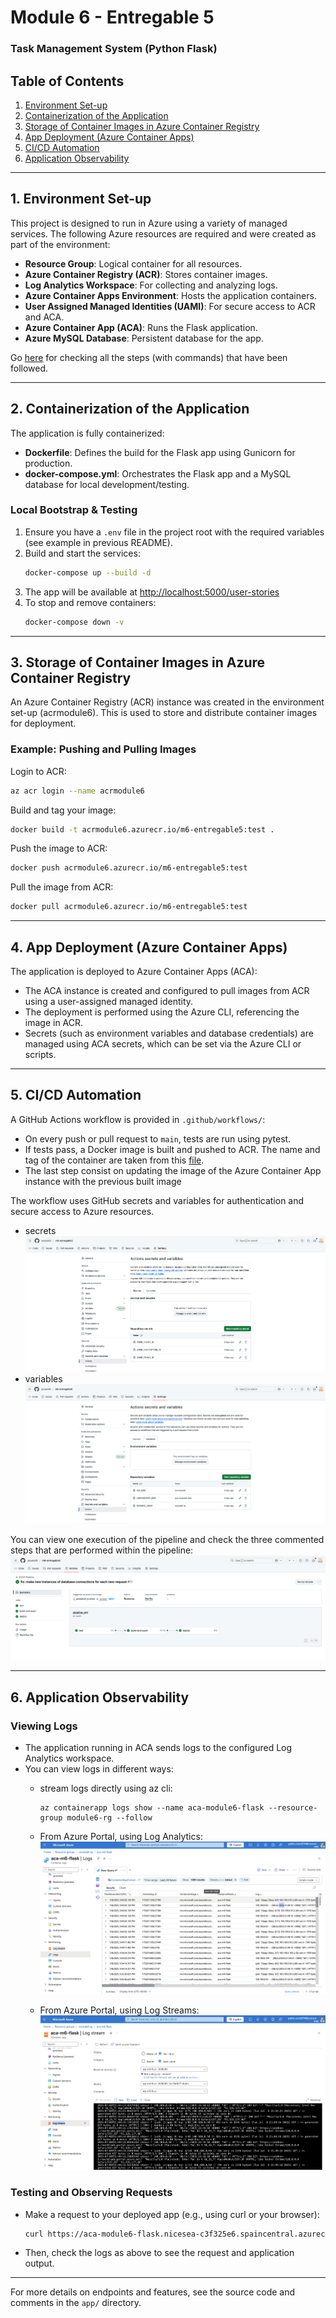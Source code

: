 # Module 6 - Entregable 5
### Task Management System (Python Flask)

## Table of Contents

1. [Environment Set-up](#1-environment-set-up)
2. [Containerization of the Application](#2-containerization-of-the-application)
3. [Storage of Container Images in Azure Container Registry](#3-storage-of-container-images-in-azure-container-registry)
4. [App Deployment (Azure Container Apps)](#4-app-deployment-azure-container-apps)
5. [CI/CD Automation](#5-cicd-automation)
6. [Application Observability](#6-application-observability)

---

## 1. Environment Set-up

This project is designed to run in Azure using a variety of managed services. The following Azure resources are required and were created as part of the environment:

- **Resource Group**: Logical container for all resources.
- **Azure Container Registry (ACR)**: Stores container images.
- **Log Analytics Workspace**: For collecting and analyzing logs.
- **Azure Container Apps Environment**: Hosts the application containers.
- **User Assigned Managed Identities (UAMI)**: For secure access to ACR and ACA.
- **Azure Container App (ACA)**: Runs the Flask application.
- **Azure MySQL Database**: Persistent database for the app.

Go [here](./docs/azure-resources-creation.md) for checking all the steps (with commands) that have been followed. 

---

## 2. Containerization of the Application

The application is fully containerized:
- **Dockerfile**: Defines the build for the Flask app using Gunicorn for production.
- **docker-compose.yml**: Orchestrates the Flask app and a MySQL database for local development/testing.

### Local Bootstrap & Testing
1. Ensure you have a `.env` file in the project root with the required variables (see example in previous README).
2. Build and start the services:
    ```sh
    docker-compose up --build -d
    ```
3. The app will be available at [http://localhost:5000/user-stories](http://localhost:5000/user-stories)
4. To stop and remove containers:
    ```sh
    docker-compose down -v
    ```

---

## 3. Storage of Container Images in Azure Container Registry

An Azure Container Registry (ACR) instance was created in the environment set-up (acrmodule6). This is used to store and distribute container images for deployment.

### Example: Pushing and Pulling Images

Login to ACR:
```sh
az acr login --name acrmodule6
```

Build and tag your image:
```sh
docker build -t acrmodule6.azurecr.io/m6-entregable5:test .
```

Push the image to ACR:
```sh
docker push acrmodule6.azurecr.io/m6-entregable5:test
```

Pull the image from ACR:
```sh
docker pull acrmodule6.azurecr.io/m6-entregable5:test
```

---

## 4. App Deployment (Azure Container Apps)

The application is deployed to Azure Container Apps (ACA):
- The ACA instance is created and configured to pull images from ACR using a user-assigned managed identity.
- The deployment is performed using the Azure CLI, referencing the image in ACR.
- Secrets (such as environment variables and database credentials) are managed using ACA secrets, which can be set via the Azure CLI or scripts.



---

## 5. CI/CD Automation

A GitHub Actions workflow is provided in `.github/workflows/`:
- On every push or pull request to `main`, tests are run using pytest.
- If tests pass, a Docker image is built and pushed to ACR. The name and tag of the container are taken from this [file](pyproject.toml).
- The last step consist on updating the image of the Azure Container App instance with the previous built image

The workflow uses GitHub secrets and variables for authentication and secure access to Azure resources.
  - secrets
  ![secrets](./docs/github-secrets.png)
  - variables
  ![variables](./docs/github-variables.png)

You can view one execution of the pipeline and check the three commented steps that are performed within the pipeline:
![pipeline](./docs/github-action-execution.png)

---

## 6. Application Observability

### Viewing Logs
- The application running in ACA sends logs to the configured Log Analytics workspace.
- You can view logs in different ways:
  - stream logs directly using az cli: 
        
        az containerapp logs show --name aca-module6-flask --resource-group module6-rg --follow  
  - From Azure Portal, using Log Analytics:
  ![Log Analytics](./docs/aca-log-analytics.png)
  - From Azure Portal, using Log Streams:
  ![Log Streams](./docs/aca-log-stream.png)


### Testing and Observing Requests
- Make a request to your deployed app (e.g., using curl or your browser):
    ```sh
    curl https://aca-module6-flask.nicesea-c3f325e6.spaincentral.azurecontainerapps.io//user-stories
    ```
- Then, check the logs as above to see the request and application output.

---

For more details on endpoints and features, see the source code and comments in the `app/` directory. 